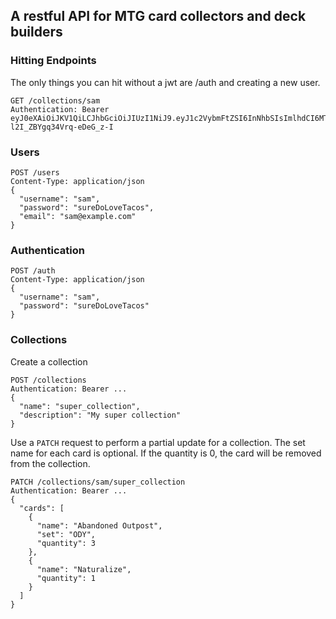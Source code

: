 ## A restful API for MTG card collectors and deck builders

### Hitting Endpoints

The only things you can hit without a jwt are /auth and creating a new user.

```
GET /collections/sam
Authentication: Bearer eyJ0eXAiOiJKV1QiLCJhbGciOiJIUzI1NiJ9.eyJ1c2VybmFtZSI6InNhbSIsImlhdCI6MTQ1NzkyMzE4MywiZXhwIjoxNDU3OTI5MTgzfQ.1OpxoDv7yeqxxOCslGi-l2I_ZBYgq34Vrq-eDeG_z-I
```

### Users

```
POST /users
Content-Type: application/json
{
  "username": "sam",
  "password": "sureDoLoveTacos",
  "email": "sam@example.com"
}
```

### Authentication

```
POST /auth
Content-Type: application/json
{
  "username": "sam",
  "password": "sureDoLoveTacos"
}
```

### Collections

Create a collection

```
POST /collections
Authentication: Bearer ...
{
  "name": "super_collection",
  "description": "My super collection"
}
```

Use a `PATCH` request to perform a partial update for a collection. The set
name for each card is optional. If the quantity is 0, the card will be removed
from the collection.

```
PATCH /collections/sam/super_collection
Authentication: Bearer ...
{
  "cards": [
    {
      "name": "Abandoned Outpost",
      "set": "ODY",
      "quantity": 3
    },
    {
      "name": "Naturalize",
      "quantity": 1
    }
  ]
}
```
